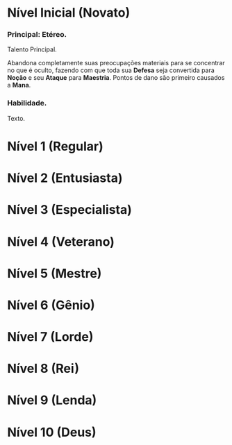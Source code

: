 # Nível Inicial (Novato)

### Principal: Etéreo.

Talento Principal.

Abandona completamente suas preocupações materiais para se concentrar no que é oculto, fazendo com que toda sua **Defesa** seja convertida para **Noção** e seu **Ataque** para **Maestria**. Pontos de dano são primeiro causados a **Mana**.

### Habilidade.

Texto.

# Nível 1 (Regular)

# Nível 2 (Entusiasta)

# Nível 3 (Especialista)

# Nível 4 (Veterano)

# Nível 5 (Mestre)

# Nível 6 (Gênio)

# Nível 7 (Lorde)

# Nível 8 (Rei)

# Nível 9 (Lenda)

# Nível 10 (Deus)

